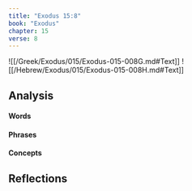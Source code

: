 ```yaml
---
title: "Exodus 15:8"
book: "Exodus"
chapter: 15
verse: 8
---
```

![[/Greek/Exodus/015/Exodus-015-008G.md#Text]]
![[/Hebrew/Exodus/015/Exodus-015-008H.md#Text]]

## Analysis

#### Words

#### Phrases

#### Concepts

## Reflections
